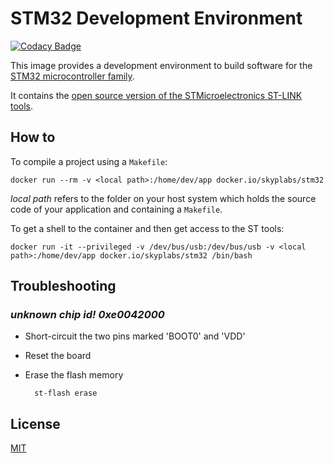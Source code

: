 # STM32 Development Environment

[![Codacy Badge](https://api.codacy.com/project/badge/Grade/6902da542a5f4ea2b042255cff38c96a)](https://www.codacy.com/app/skyper/stm32-dockerfile?utm_source=github.com&amp;utm_medium=referral&amp;utm_content=SkypLabs/stm32-dockerfile&amp;utm_campaign=Badge_Grade)

This image provides a development environment to build software for the [STM32 microcontroller family][stm32].

It contains the [open source version of the STMicroelectronics ST-LINK tools][stlink].

## How to

To compile a project using a `Makefile`:

    docker run --rm -v <local path>:/home/dev/app docker.io/skyplabs/stm32

*local path* refers to the folder on your host system which holds the source code of your application and containing a `Makefile`.

To get a shell to the container and then get access to the ST tools:

    docker run -it --privileged -v /dev/bus/usb:/dev/bus/usb -v <local path>:/home/dev/app docker.io/skyplabs/stm32 /bin/bash

## Troubleshooting

### *unknown chip id! 0xe0042000*

* Short-circuit the two pins marked 'BOOT0' and 'VDD'
* Reset the board
* Erase the flash memory

        st-flash erase

## License

[MIT][mit]

 [stm32]: https://www.st.com/en/microcontrollers/stm32-32-bit-arm-cortex-mcus.html
 [stlink]: https://github.com/texane/stlink
 [mit]: http://opensource.org/licenses/MIT

